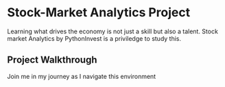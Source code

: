 # Stock-Market Analytics Project

Learning what drives the economy is not just a skill but also a talent.
Stock market Analytics by PythonInvest is a priviledge to study this.

## Project Walkthrough
Join me in my journey as I navigate this environment
